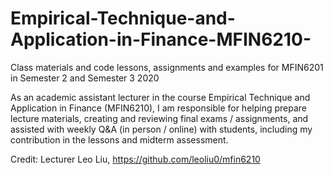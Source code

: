 # Empirical-Technique-and-Application-in-Finance-MFIN6210-
Class materials and code lessons, assignments and examples for MFIN6201 in Semester 2 and Semester 3 2020

As an academic assistant lecturer in the course Empirical Technique and Application in Finance (MFIN6210), I am responsible for helping prepare lecture materials, creating and reviewing final exams / assignments, and assisted with weekly Q&A (in person / online) with students, including my contribution in the lessons and midterm assessment.

Credit: Lecturer Leo Liu, https://github.com/leoliu0/mfin6210
